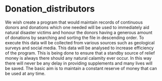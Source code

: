 # Donation_distributors
  We wish create a program that would maintain records of continuous donors and donations which one needed will be used to immediately aid natural disaster victims and honour the donors having a generous amount of donations by searching and sorting the file in descending order.
  To execute this data will be collected from various sources such as geological surveys and social media. This data will be analysed to increase efficiency of the program.
  This is being done to ensure that a standby source of relief money is always there should any natural calamity ever occur. In this way there will never be any delay in providing supplements and many lives will be saved. The basic aim is to maintain a constant reserve of money that can be used at any time.
